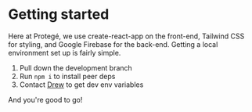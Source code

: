 # Getting started
Here at Protegé, we use create-react-app on the front-end, Tailwind CSS for styling, and Google Firebase for the back-end.
Getting a local environment set up is fairly simple.

1. Pull down the development branch
2. Run ```npm i``` to install peer deps
3. Contact [Drew](mailto:drewclementsdesign@gmail.com) to get dev env variables

And you're good to go!
